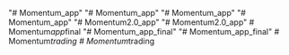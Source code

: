 "# Momentum_app" 
"# Momentum_app" 
"# Momentum_app" 
"# Momentum_app" 
"# Momentum2.0_app" 
"# Momentum2.0_app" 
#   M o m e n t u m _ a p p _ f i n a l  
 "# Momentum_app_final" 
"# Momentum_app_final" 
#   M o m e n t u m _ t r a d i n g  
 #   M o m e n t u m _ t r a d i n g  
 